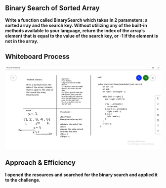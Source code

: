 ## Binary Search of Sorted Array

**Write a function called BinarySearch which takes in 2 parameters: a sorted array and the search key. Without utilizing any of the built-in methods available to your language, return the index of the array’s element that is equal to the value of the search key, or -1 if the element is not in the array.**


## Whiteboard Process

![ch.3](../img/ch3.png)

## Approach & Efficiency

**I opened the resources and searched for the binary search and applied it to the challenge.**
